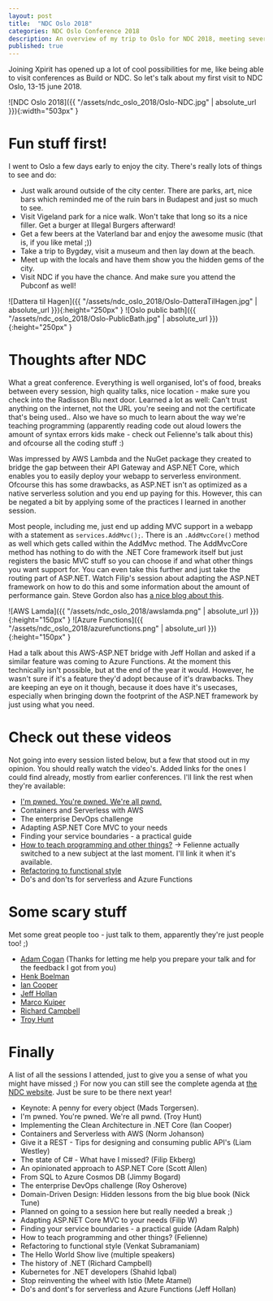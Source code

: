```yaml
---
layout: post
title:  "NDC Oslo 2018"
categories: NDC Oslo Conference 2018
description: An overview of my trip to Oslo for NDC 2018, meeting several speakers, seeing great talks and some ideas I got during the conference
published: true
---
```


Joining Xpirit has opened up a lot of cool possibilities for me, like being able to visit conferences as Build or NDC. So let's talk about my first visit to NDC Oslo, 13-15 june 2018.

![NDC Oslo 2018]({{ "/assets/ndc_oslo_2018/Oslo-NDC.jpg" | absolute_url }}){:width="503px" }

# Fun stuff first!
I went to Oslo a few days early to enjoy the city. There's really lots of things to see and do:
* Just walk around outside of the city center. There are parks, art, nice bars which reminded me of the ruin bars in Budapest and just so much to see.
* Visit Vigeland park for a nice walk. Won't take that long so its a nice filler. Get a burger at Illegal Burgers afterward!
* Get a few beers at the Vaterland bar and enjoy the awesome music (that is, if you like metal ;))
* Take a trip to Bygdøy, visit a museum and then lay down at the beach.
* Meet up with the locals and have them show you the hidden gems of the city.
* Visit NDC if you have the chance. And make sure you attend the Pubconf as well!

![Dattera til Hagen]({{ "/assets/ndc_oslo_2018/Oslo-DatteraTilHagen.jpg" | absolute_url }}){:height="250px" }
![Oslo public bath]({{ "/assets/ndc_oslo_2018/Oslo-PublicBath.jpg" | absolute_url }}){:height="250px" }

# Thoughts after NDC
What a great conference. Everything is well organised, lot's of food, breaks between every session, high quality talks, nice location - make sure you check into the Radisson Blu next door. Learned a lot as well: Can't trust anything on the internet, not the URL you're seeing and not the certificate that's being used.. Also we have so much to learn about the way we're teaching programming (apparently reading code out aloud lowers the amount of syntax errors kids make - check out Felienne's talk about this) and ofcourse all the coding stuff :)

Was impressed by AWS Lambda and the NuGet package they created to bridge the gap between their API Gateway and ASP.NET Core, which enables you to easily deploy your webapp to serverless environment. Ofcourse this has some drawbacks, as ASP.NET isn't as optimized as a native serverless solution and you end up paying for this. However, this can be negated a bit by applying some of the practices I learned in another session.

Most people, including me, just end up adding MVC support in a webapp with a statement as `services.AddMvc();`. There is an `.AddMvcCore()` method as well which gets called within the AddMvc method. The AddMvcCore method has nothing to do with the .NET Core framework itself but just registers the basic MVC stuff so you can choose if and what other things you want support for. You can even take this further and just take the routing part of ASP.NET. Watch Filip's session about adapting the ASP.NET framework on how to do this and some information about the amount of performance gain. Steve Gordon also has [a nice blog about this](https://www.stevejgordon.co.uk/aspnetcore-anatomy-deep-dive-index).

![AWS Lamda]({{ "/assets/ndc_oslo_2018/awslamda.png" | absolute_url }}){:height="150px" }
![Azure Functions]({{ "/assets/ndc_oslo_2018/azurefunctions.png" | absolute_url }}){:height="150px" }

Had a talk about this AWS-ASP.NET bridge with Jeff Hollan and asked if a similar feature was coming to Azure Functions. At the moment this technically isn't possible, but at the end of the year it would. However, he wasn't sure if it's a feature they'd adopt because of it's drawbacks. They are keeping an eye on it though, because it does have it's usecases, especially when bringing down the footprint of the ASP.NET framework by just using what you need.

# Check out these videos
Not going into every session listed below, but a few that stood out in my opinion. You should really watch the video's. Added links for the ones I could find already, mostly from earlier conferences. I'll link the rest when they're available:

* [I'm pwned. You're pwned. We're all pwnd.](https://www.youtube.com/watch?v=Txt90iL-XzM)
* Containers and Serverless with AWS
* The enterprise DevOps challenge
* Adapting ASP.NET Core MVC to your needs
* Finding your service boundaries - a practical guide
* [How to teach programming and other things?](https://www.youtube.com/watch?v=UJxXgugvXmE) -> Felienne actually switched to a new subject at the last moment. I'll link it when it's available.
* [Refactoring to functional style](https://www.youtube.com/watch?v=Nn0aYf2kn1w)
* Do's and don'ts for serverless and Azure Functions

# Some scary stuff
Met some great people too - just talk to them, apparently they're just people too! ;)
* [Adam Cogan](https://adamcogan.com/) (Thanks for letting me help you prepare your talk and for the feedback I got from you)
* [Henk Boelman](https://www.henkboelman.com/)
* [Ian Cooper](https://github.com/iancooper)
* [Jeff Hollan](https://hollan.io/)
* [Marco Kuiper](https://marcofolio.net/)
* [Richard Campbell](https://www.dotnetrocks.com/)
* [Troy Hunt](https://www.troyhunt.com/)

# Finally
A list of all the sessions I attended, just to give you a sense of what you might have missed ;) For now you can still see the complete agenda at [the NDC website](https://ndcoslo.com/agenda/). Just be sure to be there next year!

* Keynote: A penny for every object (Mads Torgersen).
* I'm pwned. You're pwned. We're all pwnd. (Troy Hunt)
* Implementing the Clean Architecture in .NET Core (Ian Cooper)
* Containers and Serverless with AWS (Norm Johanson)
* Give it a REST - Tips for designing and consuming public API's (Liam Westley)
* The state of C# - What have I missed? (Filip Ekberg)
* An opinionated approach to ASP.NET Core (Scott Allen)
* From SQL to Azure Cosmos DB (Jimmy Bogard)
* The enterprise DevOps challenge (Roy Osherove)
* Domain-Driven Design: Hidden lessons from the big blue book (Nick Tune)
* Planned on going to a session here but really needed a break ;)
* Adapting ASP.NET Core MVC to your needs (Filip W)
* Finding your service boundaries - a practical guide (Adam Ralph)
* How to teach programming and other things? (Felienne)
* Refactoring to functional style (Venkat Subramaniam)
* The Hello World Show live (multiple speakers)
* The history of .NET (Richard Campbell)
* Kubernetes for .NET developers (Shahid Iqbal)
* Stop reinventing the wheel with Istio (Mete Atamel)
* Do's and dont's for serverless and Azure Functions (Jeff Hollan)

